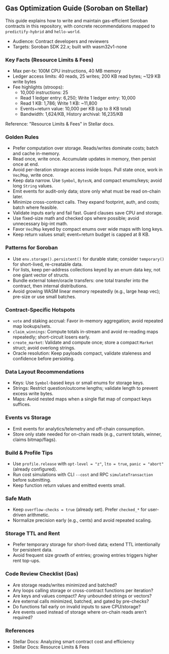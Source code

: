 ## Gas Optimization Guide (Soroban on Stellar)

This guide explains how to write and maintain gas-efficient Soroban contracts in this repository, with concrete recommendations mapped to `predictify-hybrid` and `hello-world`.

- Audience: Contract developers and reviewers
- Targets: Soroban SDK 22.x; built with wasm32v1-none

### Key Facts (Resource Limits & Fees)

- Max per-tx: 100M CPU instructions, 40 MB memory
- Ledger access limits: 40 reads, 25 writes; 200 KB read bytes; ~129 KB write bytes
- Fee highlights (stroops):
  - 10,000 instructions: 25
  - Read 1 ledger entry: 6,250; Write 1 ledger entry: 10,000
  - Read 1 KB: 1,786; Write 1 KB: ~11,800
  - Events+return value: 10,000 per KB (up to 8 KB total)
  - Bandwidth: 1,624/KB, History archival: 16,235/KB

Reference: "Resource Limits & Fees" in Stellar docs.

### Golden Rules

- Prefer computation over storage. Reads/writes dominate costs; batch and cache in-memory.
- Read once, write once. Accumulate updates in memory, then persist once at end.
- Avoid per-iteration storage access inside loops. Pull state once, work in `Vec`/`Map`, write once.
- Keep data narrow. Use `Symbol`, `BytesN`, and compact enums/keys; avoid long `String` values.
- Emit events for audit-only data; store only what must be read on-chain later.
- Minimize cross-contract calls. They expand footprint, auth, and costs; batch where feasible.
- Validate inputs early and fail fast. Guard clauses save CPU and storage.
- Use fixed-size math and checked ops where possible; avoid unnecessary big-int math.
- Favor `Vec`/`Map` keyed by compact enums over wide maps with long keys.
- Keep return values small; event+return budget is capped at 8 KB.

### Patterns for Soroban

- Use `env.storage().persistent()` for durable state; consider `temporary()` for short-lived, re-creatable data.
- For lists, keep per-address collections keyed by an enum data key, not one giant vector of structs.
- Bundle external token/oracle transfers: one total transfer into the contract, then internal distributions.
- Avoid growing WASM linear memory repeatedly (e.g., large heap vec); pre-size or use small batches.

### Contract-Specific Hotspots

- `vote` and staking accrual: Favor in-memory aggregation; avoid repeated map lookups/sets.
- `claim_winnings`: Compute totals in-stream and avoid re-reading maps repeatedly; short-circuit losers early.
- `create_market`: Validate and compute once; store a compact `Market` struct; avoid overlong strings.
- Oracle resolution: Keep payloads compact, validate staleness and confidence before persisting.

### Data Layout Recommendations

- Keys: Use `Symbol`-based keys or small enums for storage keys.
- Strings: Restrict question/outcome lengths; validate length to prevent excess write bytes.
- Maps: Avoid nested maps when a single flat map of compact keys suffices.

### Events vs Storage

- Emit events for analytics/telemetry and off-chain consumption.
- Store only state needed for on-chain reads (e.g., current totals, winner, claims bitmap/flags).

### Build & Profile Tips

- Use `profile.release` with `opt-level = "z"`, `lto = true`, `panic = "abort"` (already configured).
- Run cost simulations with CLI `--cost` and RPC `simulateTransaction` before submitting.
- Keep function return values and emitted events small.

### Safe Math

- Keep `overflow-checks = true` (already set). Prefer `checked_*` for user-driven arithmetic.
- Normalize precision early (e.g., cents) and avoid repeated scaling.

### Storage TTL and Rent

- Prefer temporary storage for short-lived data; extend TTL intentionally for persistent data.
- Avoid frequent size growth of entries; growing entries triggers higher rent top-ups.

### Code Review Checklist (Gas)

- Are storage reads/writes minimized and batched?
- Any loops calling storage or cross-contract functions per iteration?
- Are keys and values compact? Any unbounded strings or vectors?
- Are external calls minimized, batched, and gated by pre-checks?
- Do functions fail early on invalid inputs to save CPU/storage?
- Are events used instead of storage where on-chain reads aren’t required?

### References

- Stellar Docs: Analyzing smart contract cost and efficiency
- Stellar Docs: Resource Limits & Fees

